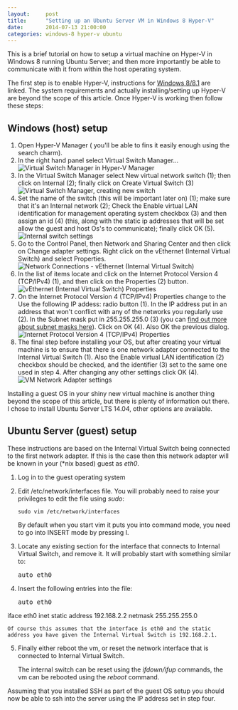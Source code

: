 ```yaml
---
layout: 	post
title:  	"Setting up an Ubuntu Server VM in Windows 8 Hyper-V"
date:   	2014-07-13 21:00:00
categories: windows-8 hyper-v ubuntu
---
```

This is a brief tutorial on how to setup a virtual machine on Hyper-V in Windows 8 running Ubuntu Server; and then more importantly be able to communicate with it from within the host operating system.

The first step is to enable Hyper-V, instructions for [Windows 8/8.1][win-81-hyperv-ins] are linked. The system requirements and actually installing/setting up Hyper-V are beyond the scope of this article. Once Hyper-V is working then follow these steps:

Windows (host) setup
--------------------

1. Open Hyper-V Manager ( you'll be able to fins it easily enough using the search charm).
2. In the right hand panel select Virtual Switch Manager... 
![Virtual Switch Manager in Hyper-V Manager][hyperv-mgr-vsm]
3. In the Virtual Switch Manager select New virtual network switch (1); then click on Internal (2); finally click on Create Virtual Switch (3)
![Virtual Switch Manager, creating new switch][virt-switch-create]
4. Set the name of the switch (this will be important later on) (1); make sure that it's an Internal network (2); Check the Enable virtual LAN identification for management operating system checkbox (3) and then assign an id (4) (this, along with the static ip addresses that will be set allow the guest and host Os's to communicate); finally click OK (5).
![Internal switch settings][int-switch-setting]
5. Go to the Control Panel, then Network and Sharing Center and then click on Change adapter settings. Right click on the vEthernet (Internal Virtual Switch) and select Properties.
![Network Connections - vEthernet (Internal Virtual Switch)][veth-int-virt-switch]
6. In the list of items locate and click on the Internet Protocol Version 4 (TCP/IPv4) (1), and then click on the Properties (2) button.
![vEthernet (Internal Virtual Switch) Properties][veth-properties]
7. On the Internet Protocol Version 4 (TCP/IPv4) Properties change to the Use the following IP addess: radio button (1). In the IP address put in an address that won't conflict with any of the networks you regularly use (2). In the Subnet mask put in 255.255.255.0 (3) (you can [find out more about subnet masks here][subnet-masks]). Click on OK (4). Also OK the previous dialog.
![Internet Protocol Version 4 (TCP/IPv4) Properties][ipv4-properties]
8. The final step before installing your OS, but after creating your virtual machine is to ensure that there is one network adapter connected to the Internal Virtual Switch (1). Also the Enable virtual LAN identification (2) checkbox should be checked, and the identifier (3) set to the same one used in step 4. After changing any other settings click OK (4).
![VM Network Adapter settings][vm-network-adapter]

Installing a guest OS in your shiny new virtual machine is another thing beyond the scope of this article, but there is plenty of information out there. I chose to install Ubuntu Server LTS 14.04, other options are available.

Ubuntu Server (guest) setup
---------------------------

These instructions are based on the Internal Virtual Switch being connected to the first network adapter. If this is the case then this network adapter will be known in your (\*nix based) guest as *eth0*.

1. Log in to the guest operating system
2. Edit /etc/network/interfaces file. You will probably need to raise your privileges to edit the file using *sudo*:

    <div class="highlight"><pre><code class="bash">sudo vim /etc/network/interfaces</code></pre></div>

    By default when you start vim it puts you into command mode, you need to go into INSERT mode by pressing I.

3. Locate any existing section for the interface that connects to Internal Virtual Switch, and remove it. It will probably start with something similar to:

    <pre>auto eth0</pre>
	
4. Insert the following entries into the file:

    <pre>auto eth0
iface eth0 inet static
        address 192.168.2.2
        netmask 255.255.255.0</pre>
		
	Of course this assumes that the interface is eth0 and the static address you have given the Internal Virtual Switch is 192.168.2.1.
	
5. Finally either reboot the vm, or reset the network interface that is connected to Internal Virtual Switch.

    The internal switch can be reset using the *ifdown/ifup* commands, the vm can be rebooted using the *reboot* command.
	
Assuming that you installed SSH as part of the guest OS setup you should now be able to ssh into the server using the IP address set in step four.

[win-81-hyperv-ins]:	http://windows.microsoft.com/en-gb/windows-8/hyper-v-run-virtual-machines
[hyperv-mgr-vsm]:		/assets/2014-07-13-hyperv-mgr-vsm.png
[virt-switch-create]:	/assets/2014-07-13-vsm-new-internal.png
[int-switch-setting]:	/assets/2014-07-13-internal-switch-settings.png
[veth-int-virt-switch]:	/assets/2014-07-13-net-conn-veth.png
[veth-properties]:		/assets/2014-07-13-veth-properties.png
[subnet-masks]:			http://support.microsoft.com/kb/164015
[ipv4-properties]:		/assets/2014-07-13-ipv4-properties.png
[vm-network-adapter]:	/assets/2014-07-13-vm-network-adapter.png
